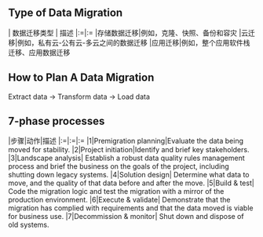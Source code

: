 ## Type of Data Migration
| 数据迁移类型 | 描述
|:=|:=
|存储数据迁移|例如，克隆、快照、备份和容灾
|云迁移|例如，私有云-公有云-多云之间的数据迁移
|应用迁移|例如，整个应用软件栈迁移、应用数据迁移
  
## How to Plan A Data Migration
Extract data -> Transform data -> Load data

## 7-phase processes
|步骤|动作|描述
|:=|:=|:=
|1|Premigration planning|Evaluate the data being moved for stability.
|2|Project initiation|Identify and brief key stakeholders.
|3|Landscape analysis| Establish a robust data quality rules management process and brief the business on the goals of the project, including shutting down legacy systems.
|4|Solution design| Determine what data to move, and the quality of that data before and after the move.
|5|Build & test| Code the migration logic and test the migration with a mirror of the production environment.
|6|Execute & validate| Demonstrate that the migration has complied with requirements and that the data moved is viable for business use.
|7|Decommission & monitor| Shut down and dispose of old systems.
  
